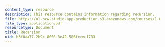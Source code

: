 ```yaml
---
content_type: resource
description: This resource contains information regarding recursion.
file: https://ol-ocw-studio-app-production.s3.amazonaws.com/courses/1-00-introduction-to-computers-and-engineering-problem-solving-spring-2012/b3f0aa772b9c80033e42586fececf733_MIT1_00S12_Lec_12.pdf
file_type: application/pdf
resourcetype: Document
title: Recursion
uid: b3f0aa77-2b9c-8003-3e42-586fececf733
---
```

